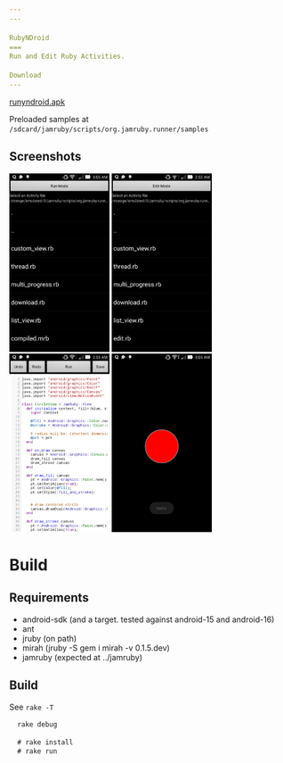 ```yaml
---
---

RubyNDroid
===
Run and Edit Ruby Activities.  

Download
---
```

<a href=packages/rubyndroid.apk>runyndroid.apk</a>

Preloaded samples at `/sdcard/jamruby/scripts/org.jamruby.runner/samples`   


Screenshots
---
<td><img height=320 src=https://raw.githubusercontent.com/ppibburr/rubyndroid/master/screen.png></img><td>
<td><img height=320 src=https://raw.githubusercontent.com/ppibburr/rubyndroid/master/screen1.png></img><td>
<td><img height=320 src=https://raw.githubusercontent.com/ppibburr/rubyndroid/master/screen2.png></img><td>
<td><img height=320 src=https://raw.githubusercontent.com/ppibburr/rubyndroid/master/screen3.png></img><td>


Build
===

Requirements
----
* android-sdk (and a target. tested against android-15 and android-16)
* ant
* jruby (on path)
* mirah (jruby -S gem i mirah -v 0.1.5.dev)
* jamruby (expected at ../jamruby)

Build
----

See `rake -T`

```
  rake debug

  # rake install
  # rake run
```

